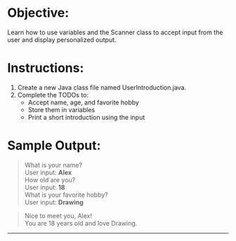 
# Objective:  
Learn how to use variables and the Scanner class to accept input from the user and display personalized output.  
  
# Instructions:  
1. Create a new Java class file named UserIntroduction.java.  
2. Complete the TODOs to:  
	- Accept name, age, and favorite hobby
	- Store them in variables
	- Print a short introduction using the input
# Sample Output:  
> What is your name?   
> User input: **Alex**  
> How old are you?   
> User input: **18**  
> What is your favorite hobby?   
> User input: **Drawing**  

> Nice to meet you, Alex!  
> You are 18 years old and love Drawing.


---
